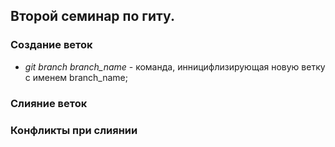 ## Второй семинар по гиту.

### Создание веток

* *git branch branch_name* - команда, инницифлизирующая новую ветку с именем branch_name;

### Слияние веток

### Конфликты при слиянии
